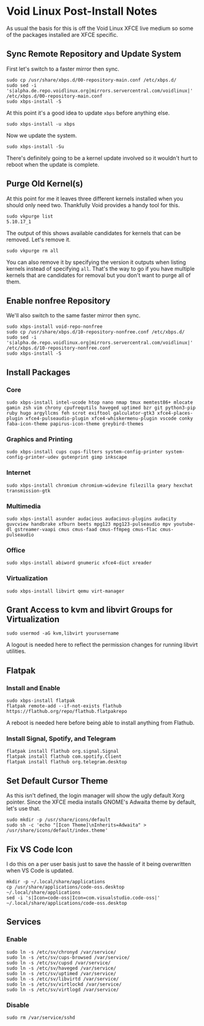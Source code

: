 # Void Linux Post-Install Notes

As usual the basis for this is off the Void Linux XFCE live medium so some of
the packages installed are XFCE specific.

## Sync Remote Repository and Update System

First let's switch to a faster mirror then sync.

```console
sudo cp /usr/share/xbps.d/00-repository-main.conf /etc/xbps.d/
sudo sed -i 's|alpha.de.repo.voidlinux.org|mirrors.servercentral.com/voidlinux|' /etc/xbps.d/00-repository-main.conf
sudo xbps-install -S
```

At this point it's a good idea to update `xbps` before anything else.

```console
sudo xbps-install -u xbps
```

Now we update the system.

```console
sudo xbps-install -Su
```

There's definitely going to be a kernel update involved so it wouldn't hurt to
reboot when the update is complete.

## Purge Old Kernel(s)

At this point for me it leaves three different kernels installed when you
should only need two. Thankfully Void provides a handy tool for this.

```console
sudo vkpurge list
5.10.17_1
```

The output of this shows available candidates for kernels that can be removed.
Let's remove it.

```console
sudo vkpurge rm all
```

You can also remove it by specifying the version it outputs when listing
kernels instead of specifying `all`. That's the way to go if you have
multiple kernels that are candidates for removal but you don't want to purge
all of them.

## Enable nonfree Repository

We'll also switch to the same faster mirror then sync.

```console
sudo xbps-install void-repo-nonfree
sudo cp /usr/share/xbps.d/10-repository-nonfree.conf /etc/xbps.d/
sudo sed -i 's|alpha.de.repo.voidlinux.org|mirrors.servercentral.com/voidlinux|' /etc/xbps.d/10-repository-nonfree.conf
sudo xbps-install -S
```

## Install Packages

### Core

```console
sudo xbps-install intel-ucode htop nano nmap tmux memtest86+ mlocate gamin zsh vim chrony cpufrequtils haveged uptimed bzr git python3-pip ruby hugo argyllcms feh scrot exiftool galculator-gtk3 xfce4-places-plugin xfce4-pulseaudio-plugin xfce4-whiskermenu-plugin vscode conky faba-icon-theme papirus-icon-theme greybird-themes
```

### Graphics and Printing

```console
sudo xbps-install cups cups-filters system-config-printer system-config-printer-udev gutenprint gimp inkscape 
```

### Internet

```console
sudo xbps-install chromium chromium-widevine filezilla geary hexchat transmission-gtk
```

### Multimedia

```console
sudo xbps-install asunder audacious audacious-plugins audacity guvcview handbrake xfburn beets mpg123 mpg123-pulseaudio mpv youtube-dl gstreamer-vaapi cmus cmus-faad cmus-ffmpeg cmus-flac cmus-pulseaudio
```

### Office

```console
sudo xbps-install abiword gnumeric xfce4-dict xreader
```

### Virtualization

```console
sudo xbps-install libvirt qemu virt-manager
```

## Grant Access to kvm and libvirt Groups for Virtualization

```console
sudo usermod -aG kvm,libvirt yourusername
```

A logout is needed here to reflect the permission changes for running libvirt
utilities.

## Flatpak

### Install and Enable

```console
sudo xbps-install flatpak
flatpak remote-add --if-not-exists flathub https://flathub.org/repo/flathub.flatpakrepo
```

A reboot is needed here before being able to install anything from Flathub.

### Install Signal, Spotify, and Telegram

```console
flatpak install flathub org.signal.Signal
flatpak install flathub com.spotify.Client
flatpak install flathub org.telegram.desktop
```

## Set Default Cursor Theme

As this isn't defined, the login manager will show the ugly default Xorg
pointer. Since the XFCE media installs GNOME's Adwaita theme by default, let's
use that.

```console
sudo mkdir -p /usr/share/icons/default
sudo sh -c 'echo "[Icon Theme]\nInherits=Adwaita" > /usr/share/icons/default/index.theme'
```

## Fix VS Code Icon

I do this on a per user basis just to save the hassle of it being overwritten
when VS Code is updated.

```console
mkdir -p ~/.local/share/applications
cp /usr/share/applications/code-oss.desktop ~/.local/share/applications
sed -i 's|Icon=code-oss|Icon=com.visualstudio.code-oss|' ~/.local/share/applications/code-oss.desktop
```

## Services

### Enable

```console
sudo ln -s /etc/sv/chronyd /var/service/
sudo ln -s /etc/sv/cups-browsed /var/service/
sudo ln -s /etc/sv/cupsd /var/service/
sudo ln -s /etc/sv/haveged /var/service/
sudo ln -s /etc/sv/uptimed /var/service/
sudo ln -s /etc/sv/libvirtd /var/service/
sudo ln -s /etc/sv/virtlockd /var/service/
sudo ln -s /etc/sv/virtlogd /var/service/
```

### Disable

```console
sudo rm /var/service/sshd
```
